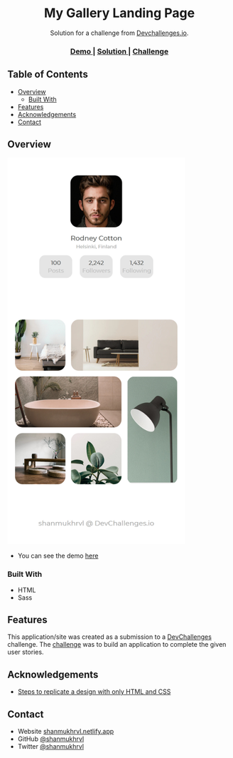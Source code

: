 <!-- Please update value in the {}  -->

<h1 align="center">My Gallery Landing Page</h1>

<div align="center">
   Solution for a challenge from  <a href="http://devchallenges.io" target="_blank">Devchallenges.io</a>.
</div>

<div align="center">
  <h3>
    <a href="https://rvl-mygallery.netlify.app/">
      Demo
    </a>
    <span> | </span>
    <a href="https://github.com/shanmukhrvl/my-gallery/tree/main/dist/images/Screenshot_My-Gallery.jpg">
      Solution
    </a>
    <span> | </span>
    <a href="https://devchallenges.io/challenges/gcbWLxG6wdennelX7b8I">
      Challenge
    </a>
  </h3>
</div>

<!-- TABLE OF CONTENTS -->

## Table of Contents

- [Overview](#overview)
  - [Built With](#built-with)
- [Features](#features)
- [Acknowledgements](#acknowledgements)
- [Contact](#contact)

<!-- OVERVIEW -->

## Overview

<img src="https://github.com/shanmukhrvl/my-gallery/blob/main/dist/images/Screenshot_My-Gallery.jpg" width="400"/>

- You can see the demo [here](https://rvl-mygallery.netlify.app/)

### Built With

- HTML
- Sass


## Features

This application/site was created as a submission to a [DevChallenges](https://devchallenges.io/challenges) challenge. The [challenge](https://devchallenges.io/challenges/gcbWLxG6wdennelX7b8I) was to build an application to complete the given user stories.


## Acknowledgements

- [Steps to replicate a design with only HTML and CSS](https://devchallenges-blogs.web.app/how-to-replicate-design/)


## Contact

- Website [shanmukhrvl.netlify.app](https://shanmukhrvl.netlify.app)
- GitHub [@shanmukhrvl](https://github.com/shanmukhrvl)
- Twitter [@shanmukhrvl](https://twitter.com/shanmukhrvl)

